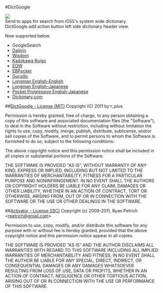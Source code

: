 #DictGoogle

![](http://moreinfo.thebigboss.org/moreinfo/dictgoogle1.png)   
Send to apps for search from iOS5's system wide dictionary.   
DictGoogle add action button left side dictionary header view.   
   
Now supported below.

* GoogleSearch
* [Daijirin](http://itunes.apple.com/jp/app/id299029654?mt=8)
* [Wisdom](http://itunes.apple.com/jp/app/id284350526?mt=8)
* [Kadokawa Ruigo](http://itunes.apple.com/jp/app/id366759289?mt=8)
* [EOW](http://itunes.apple.com/jp/app/ebpocket-professional/id317039933?mt=8)
* [EBPocket](http://itunes.apple.com/jp/app/ebpocket-professional/id317039933?mt=8)
* [Gurudic](http://itunes.apple.com/jp/app/gurudic/id366192217?mt=8)
* [Longman English-English](http://itunes.apple.com/jp/app/id316133247?mt=8)
* [Longman English-Japanese](http://itunes.apple.com/jp/app/id289569759?mt=8)
* [Pocket Progressive English-Japanese](http://itunes.apple.com/jp/app/id304330448?mt=8)
* [Dictionary.com](http://itunes.apple.com/jp/app/dictionary.com-dictionary/id308750436?mt=8)

##[DictGoogle - License (MIT)](http://opensource.org/licenses/MIT)
Copyright (C) 2011 by r_plus  
  
Permission is hereby granted, free of charge, to any person obtaining a copy
of this software and associated documentation files (the "Software"), to deal
in the Software without restriction, including without limitation the rights
to use, copy, modify, merge, publish, distribute, sublicense, and/or sell
copies of the Software, and to permit persons to whom the Software is
furnished to do so, subject to the following conditions:  
  
The above copyright notice and this permission notice shall be included in
all copies or substantial portions of the Software.  
  
THE SOFTWARE IS PROVIDED "AS IS", WITHOUT WARRANTY OF ANY KIND, EXPRESS OR
IMPLIED, INCLUDING BUT NOT LIMITED TO THE WARRANTIES OF MERCHANTABILITY,
FITNESS FOR A PARTICULAR PURPOSE AND NONINFRINGEMENT. IN NO EVENT SHALL THE
AUTHORS OR COPYRIGHT HOLDERS BE LIABLE FOR ANY CLAIM, DAMAGES OR OTHER
LIABILITY, WHETHER IN AN ACTION OF CONTRACT, TORT OR OTHERWISE, ARISING FROM,
OUT OF OR IN CONNECTION WITH THE SOFTWARE OR THE USE OR OTHER DEALINGS IN
THE SOFTWARE.

##[Activator - License (ISC)](http://opensource.org/licenses/isc-license.txt)
Copyright (c) 2009-2011, Ryan Petrich <<rpetrich@gmail.com>>

Permission to use, copy, modify, and/or distribute this software for any
purpose with or without fee is hereby granted, provided that the above
copyright notice and this permission notice appear in all copies.

THE SOFTWARE IS PROVIDED "AS IS" AND THE AUTHOR DISCLAIMS ALL WARRANTIES
WITH REGARD TO THIS SOFTWARE INCLUDING ALL IMPLIED WARRANTIES OF
MERCHANTABILITY AND FITNESS. IN NO EVENT SHALL THE AUTHOR BE LIABLE FOR
ANY SPECIAL, DIRECT, INDIRECT, OR CONSEQUENTIAL DAMAGES OR ANY DAMAGES
WHATSOEVER RESULTING FROM LOSS OF USE, DATA OR PROFITS, WHETHER IN AN
ACTION OF CONTRACT, NEGLIGENCE OR OTHER TORTIOUS ACTION, ARISING OUT OF
OR IN CONNECTION WITH THE USE OR PERFORMANCE OF THIS SOFTWARE.
